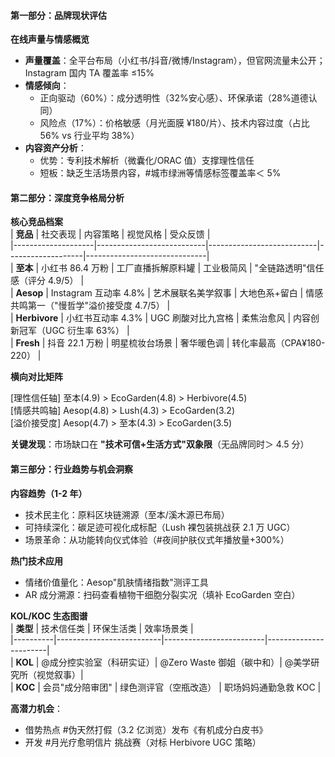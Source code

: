 #### **第一部分：品牌现状评估**

**在线声量与情感概览**

- **声量覆盖**：全平台布局（小红书/抖音/微博/Instagram），但官网流量未公开；Instagram 国内 TA 覆盖率 ≤15%
- **情感倾向**：
  - 正向驱动（60%）：成分透明性（32%安心感）、环保承诺（28%道德认同）
  - 风险点（17%）：价格敏感（月光面膜 ¥180/片）、技术内容过度（占比 56% vs 行业平均 38%）
- **内容资产分析**：
  - 优势：专利技术解析（微囊化/ORAC 值）支撑理性信任
  - 短板：缺乏生活场景内容，#城市绿洲等情感标签覆盖率＜ 5%

#### **第二部分：深度竞争格局分析**

**核心竞品档案**  
| **竞品** | 社交表现 | 内容策略 | 视觉风格 | 受众反馈 |  
|--------------------|---------------------------|---------------------------|-------------------|------------------------------|  
| **至本** | 小红书 86.4 万粉 | 工厂直播拆解原料罐 | 工业极简风 | "全链路透明"信任感（评分 4.9/5） |  
| **Aesop** | Instagram 互动率 4.8% | 艺术展联名美学叙事 | 大地色系+留白 | 情感共鸣第一（"慢哲学"溢价接受度 4.7/5） |  
| **Herbivore** | 小红书互动率 4.3% | UGC 刷酸对比九宫格 | 柔焦治愈风 | 内容创新冠军（UGC 衍生率 63%） |  
| **Fresh** | 抖音 22.1 万粉 | 明星梳妆台场景 | 奢华暖色调 | 转化率最高（CPA¥180-220） |

**横向对比矩阵**

[理性信任轴] 至本(4.9) > EcoGarden(4.8) > Herbivore(4.5)  
[情感共鸣轴] Aesop(4.8) > Lush(4.3) > EcoGarden(3.2)  
[溢价接受度] Aesop(4.7) > 至本(4.3) > EcoGarden(3.5)

**关键发现**：市场缺口在 **"技术可信+生活方式"双象限**（无品牌同时＞ 4.5 分）

#### **第三部分：行业趋势与机会洞察**

**内容趋势（1-2 年）**

- 技术民主化：原料区块链溯源（至本/溪木源已布局）
- 可持续深化：碳足迹可视化成标配（Lush 裸包装挑战获 2.1 万 UGC）
- 场景革命：从功能转向仪式体验（#夜间护肤仪式年播放量+300%）

**热门技术应用**

- 情绪价值量化：Aesop"肌肤情绪指数"测评工具
- AR 成分溯源：扫码查看植物干细胞分裂实况（填补 EcoGarden 空白）

**KOL/KOC 生态图谱**  
| **类型** | 技术信任类 | 环保生活类 | 效率场景类 |  
|----------|--------------------------|-------------------------|-----------------------|  
| **KOL** | @成分控实验室（科研实证）| @Zero Waste 御姐（碳中和）| @美学研究所（视觉叙事）|  
| **KOC** | 会员"成分陪审团" | 绿色测评官（空瓶改造） | 职场妈妈通勤急救 KOC |

**高潜力机会**：

- 借势热点 #伪天然打假（3.2 亿浏览）发布《有机成分白皮书》
- 开发 #月光疗愈明信片 挑战赛（对标 Herbivore UGC 策略）
